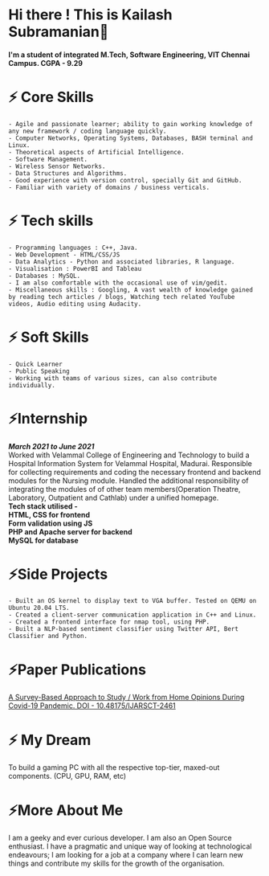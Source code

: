 # Hi there ! This is Kailash Subramanian👋 
#### I'm a student of integrated M.Tech, Software Engineering, VIT Chennai Campus. CGPA - 9.29

# ⚡ Core Skills
    - Agile and passionate learner; ability to gain working knowledge of any new framework / coding language quickly.
    - Computer Networks, Operating Systems, Databases, BASH terminal and Linux.
    - Theoretical aspects of Artificial Intelligence.
    - Software Management.
    - Wireless Sensor Networks.
    - Data Structures and Algorithms.
    - Good experience with version control, specially Git and GitHub.
    - Familiar with variety of domains / business verticals. 
    
# ⚡ Tech skills
    - Programming languages : C++, Java.
    - Web Development - HTML/CSS/JS
    - Data Analytics - Python and associated libraries, R language.
    - Visualisation : PowerBI and Tableau 
    - Databases : MySQL.
    - I am also comfortable with the occasional use of vim/gedit.
    - Miscellaneous skills : Googling, A vast wealth of knowledge gained by reading tech articles / blogs, Watching tech related YouTube videos, Audio editing using Audacity.

# ⚡ Soft Skills
    - Quick Learner
    - Public Speaking
    - Working with teams of various sizes, can also contribute individually.

# ⚡Internship

***March 2021 to June 2021*** <br> Worked with Velammal College of Engineering and Technology to build a Hospital Information System for Velammal Hospital, Madurai. Responsible for collecting requirements and coding the necessary frontend and backend modules for the Nursing module. Handled the additional responsibility of integrating the modules of of other team members(Operation Theatre, Laboratory, Outpatient and Cathlab) under a unified homepage. <br><b>Tech stack utilised - <br>HTML, CSS for frontend<br>Form validation using JS<br>PHP and Apache server for backend<br>MySQL for database</b>

# ⚡Side Projects
 
    - Built an OS kernel to display text to VGA buffer. Tested on QEMU on Ubuntu 20.04 LTS.
    - Created a client-server communication application in C++ and Linux.
    - Created a frontend interface for nmap tool, using PHP.
    - Built a NLP-based sentiment classifier using Twitter API, Bert Classifier and Python.
    

# ⚡Paper Publications

<a href="https://ijarsct.co.in/jani1.html">A Survey-Based Approach to Study / Work from Home Opinions During Covid-19 Pandemic. DOI - 10.48175/IJARSCT-2461 </a>

# ⚡ My Dream

To build a gaming PC with all the respective top-tier, maxed-out components. (CPU, GPU, RAM, etc)

# ⚡More About Me

I am a geeky and ever curious developer. I am also an Open Source enthusiast. I have a pragmatic and unique way of looking at technological endeavours;  I am looking for a job at a company where I can learn new things and contribute my skills for the growth of the organisation.
